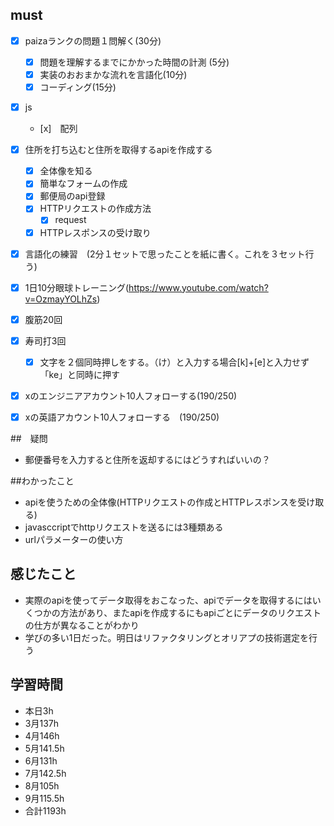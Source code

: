 

## must
- [x] paizaランクの問題１問解く(30分)
  - [x] 問題を理解するまでにかかった時間の計測 (5分)
  - [x] 実装のおおまかな流れを言語化(10分)
  - [x] コーディング(15分)
- [x] js
  - [x]　配列
- [x] 住所を打ち込むと住所を取得するapiを作成する
  - [x] 全体像を知る
  - [x] 簡単なフォームの作成
  - [x] 郵便局のapi登録
  - [x] HTTPリクエストの作成方法
    - [x] request
  - [x] HTTPレスポンスの受け取り
- [x] 言語化の練習　(2分１セットで思ったことを紙に書く。これを３セット行う)
- [x] 1日10分眼球トレーニング(https://www.youtube.com/watch?v=OzmayYOLhZs)
- [x] 腹筋20回
- [x] 寿司打3回
  - [x] 文字を２個同時押しをする。（け）と入力する場合[k]+[e]と入力せず「ke」と同時に押す
- [x] xのエンジニアアカウント10人フォローする(190/250)
- [x] xの英語アカウント10人フォローする　(190/250)
     

##　疑問
- 郵便番号を入力すると住所を返却するにはどうすればいいの？


##わかったこと
- apiを使うための全体像(HTTPリクエストの作成とHTTPレスポンスを受け取る)
- javasccriptでhttpリクエストを送るには3種類ある
- urlパラメーターの使い方


  
## 感じたこと
- 実際のapiを使ってデータ取得をおこなった、apiでデータを取得するにはいくつかの方法があり、またapiを作成するにもapiごとにデータのリクエストの仕方が異なることがわかり
- 学びの多い1日だった。明日はリファクタリングとオリアプの技術選定を行う

## 学習時間
  - 本日3h
  - 3月137h
  - 4月146h
  - 5月141.5h
  - 6月131h
  - 7月142.5h
  - 8月105h
  - 9月115.5h
  - 合計1193h
    







